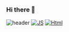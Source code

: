 ### Hi there 👋

![header](https://capsule-render.vercel.app/api?type=wave&color=auto&height=300&section=header&text=Hello%20World&fontSize=90)
[![JS](https://img.shields.io/badge/JavaScript-F7DF1E?style=flat-square&logo=JavaScript&logoColor=black)](github.com/lee910814/TODO-List)
[![Html](https://img.shields.io/badge/Html-E34F26?style=flat-square&logo=Html&logoColor=black)](github.com/lee910814/TODO-List)

